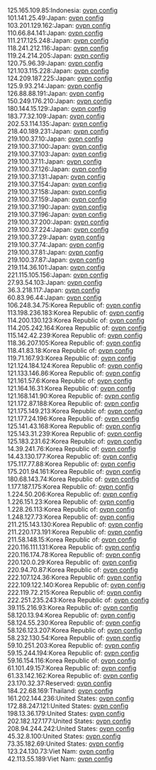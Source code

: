 125.165.109.85:Indonesia: [ovpn config](vpn/125_165_109_85.ovpn)  
101.141.25.49:Japan: [ovpn config](vpn/101_141_25_49.ovpn)  
103.201.129.162:Japan: [ovpn config](vpn/103_201_129_162.ovpn)  
110.66.84.141:Japan: [ovpn config](vpn/110_66_84_141.ovpn)  
111.217.125.248:Japan: [ovpn config](vpn/111_217_125_248.ovpn)  
118.241.212.116:Japan: [ovpn config](vpn/118_241_212_116.ovpn)  
119.24.214.205:Japan: [ovpn config](vpn/119_24_214_205.ovpn)  
120.75.96.39:Japan: [ovpn config](vpn/120_75_96_39.ovpn)  
121.103.115.228:Japan: [ovpn config](vpn/121_103_115_228.ovpn)  
124.209.187.225:Japan: [ovpn config](vpn/124_209_187_225.ovpn)  
125.9.93.214:Japan: [ovpn config](vpn/125_9_93_214.ovpn)  
126.88.88.191:Japan: [ovpn config](vpn/126_88_88_191.ovpn)  
150.249.176.210:Japan: [ovpn config](vpn/150_249_176_210.ovpn)  
180.144.15.129:Japan: [ovpn config](vpn/180_144_15_129.ovpn)  
183.77.32.109:Japan: [ovpn config](vpn/183_77_32_109.ovpn)  
202.53.114.135:Japan: [ovpn config](vpn/202_53_114_135.ovpn)  
218.40.189.231:Japan: [ovpn config](vpn/218_40_189_231.ovpn)  
219.100.37.10:Japan: [ovpn config](vpn/219_100_37_10.ovpn)  
219.100.37.100:Japan: [ovpn config](vpn/219_100_37_100.ovpn)  
219.100.37.103:Japan: [ovpn config](vpn/219_100_37_103.ovpn)  
219.100.37.11:Japan: [ovpn config](vpn/219_100_37_11.ovpn)  
219.100.37.126:Japan: [ovpn config](vpn/219_100_37_126.ovpn)  
219.100.37.131:Japan: [ovpn config](vpn/219_100_37_131.ovpn)  
219.100.37.154:Japan: [ovpn config](vpn/219_100_37_154.ovpn)  
219.100.37.158:Japan: [ovpn config](vpn/219_100_37_158.ovpn)  
219.100.37.159:Japan: [ovpn config](vpn/219_100_37_159.ovpn)  
219.100.37.190:Japan: [ovpn config](vpn/219_100_37_190.ovpn)  
219.100.37.196:Japan: [ovpn config](vpn/219_100_37_196.ovpn)  
219.100.37.200:Japan: [ovpn config](vpn/219_100_37_200.ovpn)  
219.100.37.224:Japan: [ovpn config](vpn/219_100_37_224.ovpn)  
219.100.37.29:Japan: [ovpn config](vpn/219_100_37_29.ovpn)  
219.100.37.74:Japan: [ovpn config](vpn/219_100_37_74.ovpn)  
219.100.37.81:Japan: [ovpn config](vpn/219_100_37_81.ovpn)  
219.100.37.87:Japan: [ovpn config](vpn/219_100_37_87.ovpn)  
219.114.36.101:Japan: [ovpn config](vpn/219_114_36_101.ovpn)  
221.115.105.156:Japan: [ovpn config](vpn/221_115_105_156.ovpn)  
27.93.54.103:Japan: [ovpn config](vpn/27_93_54_103.ovpn)  
36.3.218.117:Japan: [ovpn config](vpn/36_3_218_117.ovpn)  
60.83.96.44:Japan: [ovpn config](vpn/60_83_96_44.ovpn)  
106.248.34.75:Korea Republic of: [ovpn config](vpn/106_248_34_75.ovpn)  
113.198.236.183:Korea Republic of: [ovpn config](vpn/113_198_236_183.ovpn)  
114.200.130.123:Korea Republic of: [ovpn config](vpn/114_200_130_123.ovpn)  
114.205.242.164:Korea Republic of: [ovpn config](vpn/114_205_242_164.ovpn)  
115.142.42.239:Korea Republic of: [ovpn config](vpn/115_142_42_239.ovpn)  
118.36.207.105:Korea Republic of: [ovpn config](vpn/118_36_207_105.ovpn)  
118.41.83.18:Korea Republic of: [ovpn config](vpn/118_41_83_18.ovpn)  
119.71.167.93:Korea Republic of: [ovpn config](vpn/119_71_167_93.ovpn)  
121.124.184.124:Korea Republic of: [ovpn config](vpn/121_124_184_124.ovpn)  
121.133.146.86:Korea Republic of: [ovpn config](vpn/121_133_146_86.ovpn)  
121.161.57.6:Korea Republic of: [ovpn config](vpn/121_161_57_6.ovpn)  
121.164.16.31:Korea Republic of: [ovpn config](vpn/121_164_16_31.ovpn)  
121.168.141.90:Korea Republic of: [ovpn config](vpn/121_168_141_90.ovpn)  
121.172.87.188:Korea Republic of: [ovpn config](vpn/121_172_87_188.ovpn)  
121.175.149.213:Korea Republic of: [ovpn config](vpn/121_175_149_213.ovpn)  
121.177.24.196:Korea Republic of: [ovpn config](vpn/121_177_24_196.ovpn)  
125.141.43.168:Korea Republic of: [ovpn config](vpn/125_141_43_168.ovpn)  
125.143.31.239:Korea Republic of: [ovpn config](vpn/125_143_31_239.ovpn)  
125.183.231.62:Korea Republic of: [ovpn config](vpn/125_183_231_62.ovpn)  
14.39.241.76:Korea Republic of: [ovpn config](vpn/14_39_241_76.ovpn)  
14.43.130.177:Korea Republic of: [ovpn config](vpn/14_43_130_177.ovpn)  
175.117.77.88:Korea Republic of: [ovpn config](vpn/175_117_77_88.ovpn)  
175.201.94.161:Korea Republic of: [ovpn config](vpn/175_201_94_161.ovpn)  
180.68.143.74:Korea Republic of: [ovpn config](vpn/180_68_143_74.ovpn)  
1.177.187.175:Korea Republic of: [ovpn config](vpn/1_177_187_175.ovpn)  
1.224.50.206:Korea Republic of: [ovpn config](vpn/1_224_50_206.ovpn)  
1.226.151.23:Korea Republic of: [ovpn config](vpn/1_226_151_23.ovpn)  
1.228.26.113:Korea Republic of: [ovpn config](vpn/1_228_26_113.ovpn)  
1.248.127.73:Korea Republic of: [ovpn config](vpn/1_248_127_73.ovpn)  
211.215.143.130:Korea Republic of: [ovpn config](vpn/211_215_143_130.ovpn)  
211.220.173.191:Korea Republic of: [ovpn config](vpn/211_220_173_191.ovpn)  
211.58.148.15:Korea Republic of: [ovpn config](vpn/211_58_148_15.ovpn)  
220.116.111.131:Korea Republic of: [ovpn config](vpn/220_116_111_131.ovpn)  
220.116.174.78:Korea Republic of: [ovpn config](vpn/220_116_174_78.ovpn)  
220.120.0.29:Korea Republic of: [ovpn config](vpn/220_120_0_29.ovpn)  
220.94.70.87:Korea Republic of: [ovpn config](vpn/220_94_70_87.ovpn)  
222.107.124.36:Korea Republic of: [ovpn config](vpn/222_107_124_36.ovpn)  
222.109.122.140:Korea Republic of: [ovpn config](vpn/222_109_122_140.ovpn)  
222.119.72.215:Korea Republic of: [ovpn config](vpn/222_119_72_215.ovpn)  
222.251.235.243:Korea Republic of: [ovpn config](vpn/222_251_235_243.ovpn)  
39.115.216.93:Korea Republic of: [ovpn config](vpn/39_115_216_93.ovpn)  
58.120.13.94:Korea Republic of: [ovpn config](vpn/58_120_13_94.ovpn)  
58.124.55.230:Korea Republic of: [ovpn config](vpn/58_124_55_230.ovpn)  
58.126.123.207:Korea Republic of: [ovpn config](vpn/58_126_123_207.ovpn)  
58.232.130.54:Korea Republic of: [ovpn config](vpn/58_232_130_54.ovpn)  
59.10.251.203:Korea Republic of: [ovpn config](vpn/59_10_251_203.ovpn)  
59.15.244.194:Korea Republic of: [ovpn config](vpn/59_15_244_194.ovpn)  
59.16.154.116:Korea Republic of: [ovpn config](vpn/59_16_154_116.ovpn)  
61.101.49.157:Korea Republic of: [ovpn config](vpn/61_101_49_157.ovpn)  
61.33.142.162:Korea Republic of: [ovpn config](vpn/61_33_142_162.ovpn)  
23.170.32.37:Reserved: [ovpn config](vpn/23_170_32_37.ovpn)  
184.22.68.169:Thailand: [ovpn config](vpn/184_22_68_169.ovpn)  
161.202.144.236:United States: [ovpn config](vpn/161_202_144_236.ovpn)  
172.88.247.121:United States: [ovpn config](vpn/172_88_247_121.ovpn)  
198.13.36.179:United States: [ovpn config](vpn/198_13_36_179.ovpn)  
202.182.127.177:United States: [ovpn config](vpn/202_182_127_177.ovpn)  
208.94.244.242:United States: [ovpn config](vpn/208_94_244_242.ovpn)  
45.32.8.100:United States: [ovpn config](vpn/45_32_8_100.ovpn)  
73.35.182.69:United States: [ovpn config](vpn/73_35_182_69.ovpn)  
123.24.130.73:Viet Nam: [ovpn config](vpn/123_24_130_73.ovpn)  
42.113.55.189:Viet Nam: [ovpn config](vpn/42_113_55_189.ovpn)  
